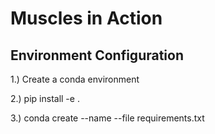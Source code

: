 # Muscles in Action

## Environment Configuration

1.) Create a conda environment

2.) 
pip install -e .

3.) 
conda create --name <env> --file requirements.txt
